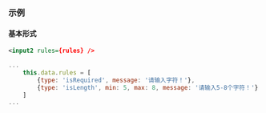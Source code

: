 ### 示例
#### 基本形式

<div class="m-example"></div>

```xml
<input2 rules={rules} />
```

```javascript
...
    this.data.rules = [
        {type: 'isRequired', message: '请输入字符！'},
        {type: 'isLength', min: 5, max: 8, message: '请输入5-8个字符！'}
    ]
...
```

